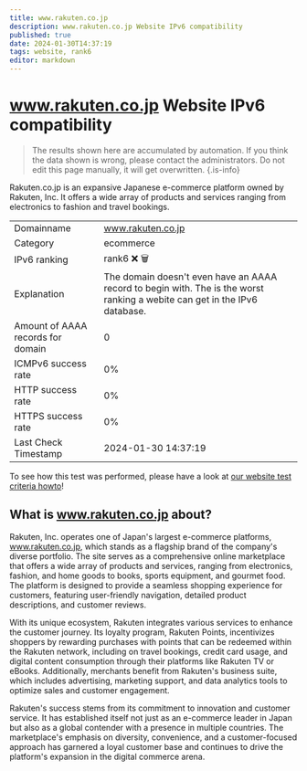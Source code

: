 ```yaml
---
title: www.rakuten.co.jp
description: www.rakuten.co.jp Website IPv6 compatibility
published: true
date: 2024-01-30T14:37:19
tags: website, rank6
editor: markdown
---
```


# www.rakuten.co.jp Website IPv6 compatibility

> The results shown here are accumulated by automation. If you think the data shown is wrong, please contact the administrators. 
> Do not edit this page manually, it will get overwritten.
{.is-info}

Rakuten.co.jp is an expansive Japanese e-commerce platform owned by Rakuten, Inc. It offers a wide array of products and services ranging from electronics to fashion and travel bookings.


|   |   |
| - | - |
| Domainname | www.rakuten.co.jp
| Category | ecommerce |
| IPv6 ranking | rank6 :x: :wastebasket: |
| Explanation | The domain doesn't even have an AAAA record to begin with. The is the worst ranking a webite can get in the IPv6 database. |
| Amount of AAAA records for domain | 0 |
| ICMPv6 success rate | 0%|
| HTTP success rate | 0% |
| HTTPS success rate | 0% |
| Last Check Timestamp | 2024-01-30 14:37:19 |

To see how this test was performed, please have a look at [our website test criteria howto](/howto/testcriteria/website)!


## What is www.rakuten.co.jp about?
Rakuten, Inc. operates one of Japan's largest e-commerce platforms, www.rakuten.co.jp, which stands as a flagship brand of the company's diverse portfolio. The site serves as a comprehensive online marketplace that offers a wide array of products and services, ranging from electronics, fashion, and home goods to books, sports equipment, and gourmet food. The platform is designed to provide a seamless shopping experience for customers, featuring user-friendly navigation, detailed product descriptions, and customer reviews.

With its unique ecosystem, Rakuten integrates various services to enhance the customer journey. Its loyalty program, Rakuten Points, incentivizes shoppers by rewarding purchases with points that can be redeemed within the Rakuten network, including on travel bookings, credit card usage, and digital content consumption through their platforms like Rakuten TV or eBooks. Additionally, merchants benefit from Rakuten's business suite, which includes advertising, marketing support, and data analytics tools to optimize sales and customer engagement.

Rakuten's success stems from its commitment to innovation and customer service. It has established itself not just as an e-commerce leader in Japan but also as a global contender with a presence in multiple countries. The marketplace's emphasis on diversity, convenience, and a customer-focused approach has garnered a loyal customer base and continues to drive the platform's expansion in the digital commerce arena.


